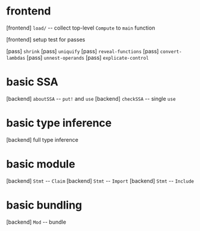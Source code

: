 # frontend

[frontend] `load/` -- collect top-level `Compute` to `main` function

[frontend] setup test for passes

[pass] `shrink`
[pass] `uniquify`
[pass] `reveal-functions`
[pass] `convert-lambdas`
[pass] `unnest-operands`
[pass] `explicate-control`

# basic SSA

[backend] `aboutSSA` -- `put!` and `use`
[backend] `checkSSA` -- single `use`

# basic type inference

[backend] full type inference

# basic module

[backend] `Stmt` -- `Claim`
[backend] `Stmt` -- `Import`
[backend] `Stmt` -- `Include`

# basic bundling

[backend] `Mod` -- bundle
